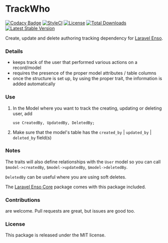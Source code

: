 <!--h-->
# TrackWho
[![Codacy Badge](https://api.codacy.com/project/badge/Grade/c2848e5734e44faab61fb3391a91a11e)](https://www.codacy.com/app/laravel-enso/TrackWho?utm_source=github.com&utm_medium=referral&utm_content=laravel-enso/TrackWho&utm_campaign=badger)
[![StyleCI](https://styleci.io/repos/85499255/shield?branch=master)](https://styleci.io/repos/85499255)
[![License](https://poser.pugx.org/laravel-enso/trackwho/license)](https://packagist.org/packages/laravel-enso/trackwho)
[![Total Downloads](https://poser.pugx.org/laravel-enso/trackwho/downloads)](https://packagist.org/packages/laravel-enso/trackwho)
[![Latest Stable Version](https://poser.pugx.org/laravel-enso/trackwho/version)](https://packagist.org/packages/laravel-enso/trackwho)
<!--/h-->

Create, update and delete authoring tracking dependency for [Laravel Enso](https://github.com/laravel-enso/Enso).

### Details

- keeps track of the user that performed various actions on a record/model
- requires the presence of the proper model attributes / table columns
- once the structure is set up, by using the proper trait, the information is added automatically

### Use

1. In the Model where you want to track the creating, updating or deleting user, add

    ```
    use CreatedBy, UpdatedBy, DeletedBy;
    ```

2. Make sure that the model's table has the `created_by` | `updated_by` | `deleted_by` field(s)

### Notes

The traits will also define relationships with the `User` model so you can call `$model->createdBy`, `$model->updatedBy`, `$model->deletedBy`.

`DeletedBy` can be useful where you are using soft deletes.

The [Laravel Enso Core](https://github.com/laravel-enso/Core) package comes with this package included.

<!--h-->
### Contributions

are welcome. Pull requests are great, but issues are good too.

### License

This package is released under the MIT license.
<!--/h-->